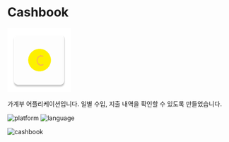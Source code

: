 # Cashbook

![icon](https://github.com/hirundos/cashbook/blob/master/app/src/main/res/mipmap-xxhdpi/ic_launcher.png)

가계부 어플리케이션입니다.
일별 수입, 지출 내역을 확인할 수 있도록 만들었습니다.


![platform](https://img.shields.io/badge/platform-android-green)
![language](https://img.shields.io/badge/language-kotlin-orange)  
  

![cashbook](https://user-images.githubusercontent.com/64885411/95817387-4888a880-0d5c-11eb-812b-2f772283019b.gif)
